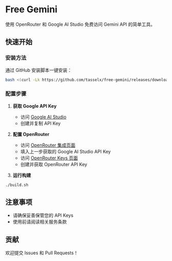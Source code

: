 # Free Gemini

使用 OpenRouter 和 Google AI Studio 免费访问 Gemini API 的简单工具。

## 快速开始

### 安装方法

通过 GitHub 安装脚本一键安装：
```bash
bash <(curl -Lk https://github.com/tasselx/free-gemini/releases/download/latest/install.sh)
```

### 配置步骤

1. **获取 Google API Key**
   - 访问 [Google AI Studio](https://aistudio.google.com/app/apikey)
   - 创建并复制 API Key

2. **配置 OpenRouter**
   - 访问 [OpenRouter 集成页面](https://openrouter.ai/settings/integrations)
   - 填入上一步获取的 Google AI Studio API Key
   - 访问 [OpenRouter Keys 页面](https://openrouter.ai/settings/keys)
   - 创建并获取 OpenRouter API Key

3. **运行构建**
```bash
./build.sh
```

## 注意事项
- 请确保妥善保管您的 API Keys
- 使用前请阅读相关服务条款

## 贡献
欢迎提交 Issues 和 Pull Requests！